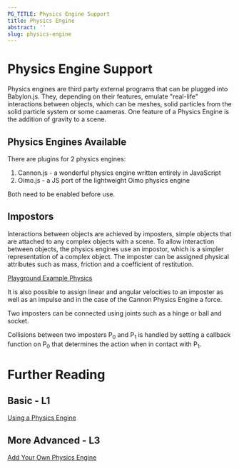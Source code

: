 ```yaml
---
PG_TITLE: Physics Engine Support
title: Physics Engine
abstract: ''
slug: physics-engine
---
```


# Physics Engine Support

Physics engines are third party external programs that can be plugged into Babylon.js. They, depending on their features, emulate "real-life" interactions between objects, which can be meshes, solid particles from the solid particle system or some caameras. One feature of a Physics Engine is the addition of gravity to a scene.

## Physics Engines Available

There are plugins for 2 physics engines:

1. Cannon.js - a wonderful physics engine written entirely in JavaScript
2. Oimo.js - a JS port of the lightweight Oimo physics engine

Both need to be enabled before use.

## Impostors

Interactions between objects are achieved by imposters, simple objects that are attached to any complex objects with a scene. To allow interaction between objects, the physics engines use an impostor, which is a simpler representation of a complex object. The imposter can be assigned physical attributes such as mass, friction and a coefficient of restitution.

[Playground Example Physics](https://www.babylonjs-playground.com/#BEFOO)

It is also possible to assign linear and angular velocities to an imposter as well as an impulse and in the case of the Cannon Physics Engine a force.

Two imposters can be connected using joints such as a hinge or ball and socket.

Collisions between two imposters P<sub>0</sub> and P<sub>1</sub> is handled by setting a callback function on P<sub>0</sub> that determines the action when in contact with P<sub>1</sub>.

# Further Reading

## Basic - L1

[Using a Physics Engine](/how-to/physics/using-the-physics-engine)

## More Advanced - L3

[Add Your Own Physics Engine](/how-to/physics/adding-your-own-physics-engine-plugin-to-babylon_js)